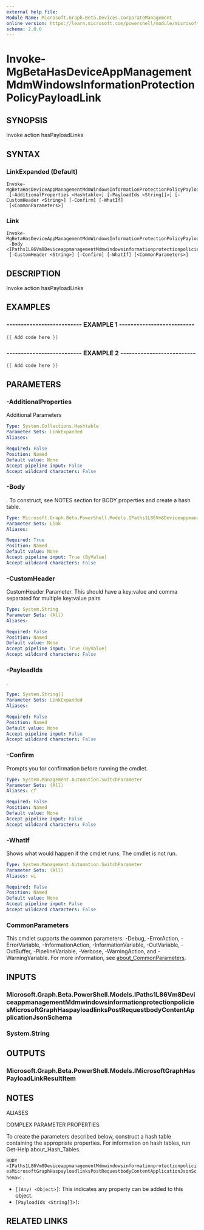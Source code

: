 ```yaml
---
external help file:
Module Name: Microsoft.Graph.Beta.Devices.CorporateManagement
online version: https://learn.microsoft.com/powershell/module/microsoft.graph.beta.devices.corporatemanagement/invoke-mgbetahasdeviceappmanagementmdmwindowsinformationprotectionpolicypayloadlink
schema: 2.0.0
---
```


# Invoke-MgBetaHasDeviceAppManagementMdmWindowsInformationProtectionPolicyPayloadLink

## SYNOPSIS
Invoke action hasPayloadLinks

## SYNTAX

### LinkExpanded (Default)
```
Invoke-MgBetaHasDeviceAppManagementMdmWindowsInformationProtectionPolicyPayloadLink
 [-AdditionalProperties <Hashtable>] [-PayloadIds <String[]>] [-CustomHeader <String>] [-Confirm] [-WhatIf]
 [<CommonParameters>]
```

### Link
```
Invoke-MgBetaHasDeviceAppManagementMdmWindowsInformationProtectionPolicyPayloadLink
 -Body <IPaths1L86Vm8DeviceappmanagementMdmwindowsinformationprotectionpoliciesMicrosoftGraphHaspayloadlinksPostRequestbodyContentApplicationJsonSchema>
 [-CustomHeader <String>] [-Confirm] [-WhatIf] [<CommonParameters>]
```

## DESCRIPTION
Invoke action hasPayloadLinks

## EXAMPLES

### -------------------------- EXAMPLE 1 --------------------------
```powershell
{{ Add code here }}
```



### -------------------------- EXAMPLE 2 --------------------------
```powershell
{{ Add code here }}
```



## PARAMETERS

### -AdditionalProperties
Additional Parameters

```yaml
Type: System.Collections.Hashtable
Parameter Sets: LinkExpanded
Aliases:

Required: False
Position: Named
Default value: None
Accept pipeline input: False
Accept wildcard characters: False
```

### -Body
.
To construct, see NOTES section for BODY properties and create a hash table.

```yaml
Type: Microsoft.Graph.Beta.PowerShell.Models.IPaths1L86Vm8DeviceappmanagementMdmwindowsinformationprotectionpoliciesMicrosoftGraphHaspayloadlinksPostRequestbodyContentApplicationJsonSchema
Parameter Sets: Link
Aliases:

Required: True
Position: Named
Default value: None
Accept pipeline input: True (ByValue)
Accept wildcard characters: False
```

### -CustomHeader
CustomHeader Parameter.
This should have a key:value and comma separated for multiple key:value pairs

```yaml
Type: System.String
Parameter Sets: (All)
Aliases:

Required: False
Position: Named
Default value: None
Accept pipeline input: True (ByValue)
Accept wildcard characters: False
```

### -PayloadIds
.

```yaml
Type: System.String[]
Parameter Sets: LinkExpanded
Aliases:

Required: False
Position: Named
Default value: None
Accept pipeline input: False
Accept wildcard characters: False
```

### -Confirm
Prompts you for confirmation before running the cmdlet.

```yaml
Type: System.Management.Automation.SwitchParameter
Parameter Sets: (All)
Aliases: cf

Required: False
Position: Named
Default value: None
Accept pipeline input: False
Accept wildcard characters: False
```

### -WhatIf
Shows what would happen if the cmdlet runs.
The cmdlet is not run.

```yaml
Type: System.Management.Automation.SwitchParameter
Parameter Sets: (All)
Aliases: wi

Required: False
Position: Named
Default value: None
Accept pipeline input: False
Accept wildcard characters: False
```

### CommonParameters
This cmdlet supports the common parameters: -Debug, -ErrorAction, -ErrorVariable, -InformationAction, -InformationVariable, -OutVariable, -OutBuffer, -PipelineVariable, -Verbose, -WarningAction, and -WarningVariable. For more information, see [about_CommonParameters](http://go.microsoft.com/fwlink/?LinkID=113216).

## INPUTS

### Microsoft.Graph.Beta.PowerShell.Models.IPaths1L86Vm8DeviceappmanagementMdmwindowsinformationprotectionpoliciesMicrosoftGraphHaspayloadlinksPostRequestbodyContentApplicationJsonSchema

### System.String

## OUTPUTS

### Microsoft.Graph.Beta.PowerShell.Models.IMicrosoftGraphHasPayloadLinkResultItem

## NOTES

ALIASES

COMPLEX PARAMETER PROPERTIES

To create the parameters described below, construct a hash table containing the appropriate properties. For information on hash tables, run Get-Help about_Hash_Tables.


`BODY <IPaths1L86Vm8DeviceappmanagementMdmwindowsinformationprotectionpoliciesMicrosoftGraphHaspayloadlinksPostRequestbodyContentApplicationJsonSchema>`: .
  - `[(Any) <Object>]`: This indicates any property can be added to this object.
  - `[PayloadIds <String[]>]`: 

## RELATED LINKS


